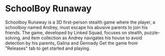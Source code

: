 # SchoolBoy Runaway
Schoolboy Runaway is a 3D first-person stealth game where the player, a schoolboy named Andrey, must escape his abusive parents to join his friends. The game, developed by Linked Squad, focuses on stealth, puzzle-solving, and item collection as Andrey navigates his house to avoid detection by his parents, Galina and Gennady
Get the game from "Releases" tab to get started and playing.

